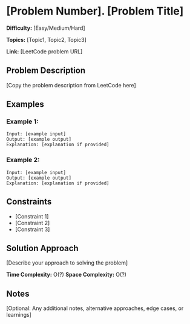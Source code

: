 # [Problem Number]. [Problem Title]

**Difficulty:** [Easy/Medium/Hard]

**Topics:** [Topic1, Topic2, Topic3]

**Link:** [LeetCode problem URL]

## Problem Description

[Copy the problem description from LeetCode here]

## Examples

### Example 1:
```
Input: [example input]
Output: [example output]
Explanation: [explanation if provided]
```

### Example 2:
```
Input: [example input]
Output: [example output]
Explanation: [explanation if provided]
```

## Constraints

- [Constraint 1]
- [Constraint 2]
- [Constraint 3]

## Solution Approach

[Describe your approach to solving the problem]

**Time Complexity:** O(?)
**Space Complexity:** O(?)

## Notes

[Optional: Any additional notes, alternative approaches, edge cases, or learnings]
